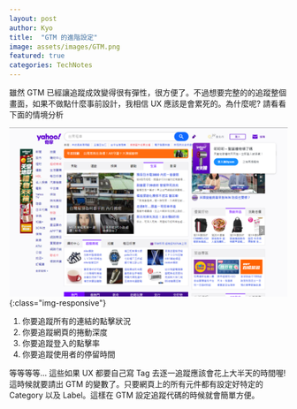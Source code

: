 ```yaml
---
layout: post
author: Kyo
title:  "GTM 的進階設定"
image: assets/images/GTM.png
featured: true
categories: TechNotes
---
```

雖然 GTM 已經讓追蹤成效變得很有彈性，很方便了。不過想要完整的的追蹤整個畫面，如果不做點什麼事前設計，我相信 UX 應該是會累死的。為什麼呢? 請看看下面的情境分析

![LandingPage](/assets/images/GTM/yahooLanding.png){:class="img-responsive"}

1. 你要追蹤所有的連結的點擊狀況
2. 你要追蹤網頁的捲動深度
3. 你要追蹤登入的點擊率
4. 你要追蹤使用者的停留時間

等等等等...
這些如果 UX 都要自己寫 Tag 去逐一追蹤應該會花上大半天的時間喔!
這時候就要請出 GTM 的變數了。只要網頁上的所有元件都有設定好特定的 Category 以及 Label。這樣在 GTM 設定追蹤代碼的時候就會簡單方便。